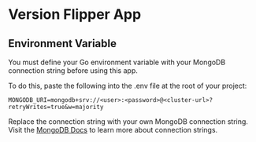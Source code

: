 # Version Flipper App

## Environment Variable

You must define your Go environment variable with your MongoDB connection string before using this app.

To do this, paste the following into the .env file at the root of your project:

`MONGODB_URI=mongodb+srv://<user>:<password>@<cluster-url>?retryWrites=true&w=majority`

Replace the connection string with your own MongoDB connection string. Visit the [MongoDB Docs](https://www.mongodb.com/docs/atlas/driver-connection/)
to learn more about connection strings.
